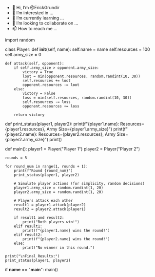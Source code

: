 - 👋 Hi, I’m @ErickGrundir
- 👀 I’m interested in ...
- 🌱 I’m currently learning ...
- 💞️ I’m looking to collaborate on ...
- 📫 How to reach me ...

<!---
ErickGrundir/ErickGrundir is a ✨ special ✨ repository because its `README.md` (this file) appears on your GitHub profile.
You can click the Preview link to take a look at your changes.
--->
import random

class Player:
    def __init__(self, name):
        self.name = name
        self.resources = 100
        self.army_size = 0

    def attack(self, opponent):
        if self.army_size > opponent.army_size:
            victory = True
            loot = min(opponent.resources, random.randint(10, 30))
            self.resources += loot
            opponent.resources -= loot
        else:
            victory = False
            loss = min(self.resources, random.randint(10, 30))
            self.resources -= loss
            opponent.resources += loss

        return victory

def print_status(player1, player2):
    print(f"{player1.name}: Resources={player1.resources}, Army Size={player1.army_size}")
    print(f"{player2.name}: Resources={player2.resources}, Army Size={player2.army_size}")
    print()

def main():
    player1 = Player("Player 1")
    player2 = Player("Player 2")

    rounds = 5

    for round_num in range(1, rounds + 1):
        print(f"Round {round_num}")
        print_status(player1, player2)

        # Simulate player actions (for simplicity, random decisions)
        player1.army_size = random.randint(1, 20)
        player2.army_size = random.randint(1, 20)

        # Players attack each other
        result1 = player1.attack(player2)
        result2 = player2.attack(player1)

        if result1 and result2:
            print("Both players win!")
        elif result1:
            print(f"{player1.name} wins the round!")
        elif result2:
            print(f"{player2.name} wins the round!")
        else:
            print("No winner in this round.")

    print("\nFinal Results:")
    print_status(player1, player2)

if __name__ == "__main__":
    main()
